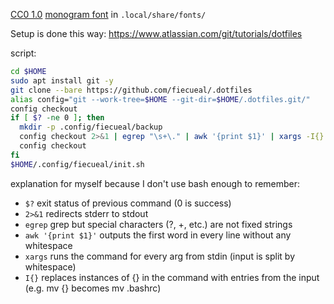 [CC0 1.0](https://creativecommons.org/publicdomain/zero/1.0/) [monogram font](https://datagoblin.itch.io/monogram) in `.local/share/fonts/`

Setup is done this way: https://www.atlassian.com/git/tutorials/dotfiles

script:
```sh
cd $HOME
sudo apt install git -y
git clone --bare https://github.com/fiecueal/.dotfiles
alias config="git --work-tree=$HOME --git-dir=$HOME/.dotfiles.git/"
config checkout
if [ $? -ne 0 ]; then
  mkdir -p .config/fiecueal/backup
  config checkout 2>&1 | egrep "\s+\." | awk '{print $1}' | xargs -I{} mv {} .config/fiecueal/backup
  config checkout
fi
$HOME/.config/fiecueal/init.sh
```

explanation for myself because I don't use bash enough to remember:
- `$?` exit status of previous command (0 is success)
- `2>&1` redirects stderr to stdout
- `egrep` grep but special characters (?, +, etc.) are not fixed strings
- `awk '{print $1}'` outputs the first word in every line without any whitespace
- `xargs` runs the command for every arg from stdin (input is split by whitespace)
- `I{}` replaces instances of {} in the command with entries from the input (e.g. mv {} becomes mv .bashrc)

